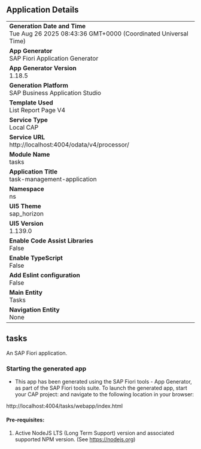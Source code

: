 ## Application Details
|               |
| ------------- |
|**Generation Date and Time**<br>Tue Aug 26 2025 08:43:36 GMT+0000 (Coordinated Universal Time)|
|**App Generator**<br>SAP Fiori Application Generator|
|**App Generator Version**<br>1.18.5|
|**Generation Platform**<br>SAP Business Application Studio|
|**Template Used**<br>List Report Page V4|
|**Service Type**<br>Local CAP|
|**Service URL**<br>http://localhost:4004/odata/v4/processor/|
|**Module Name**<br>tasks|
|**Application Title**<br>task-management-application|
|**Namespace**<br>ns|
|**UI5 Theme**<br>sap_horizon|
|**UI5 Version**<br>1.139.0|
|**Enable Code Assist Libraries**<br>False|
|**Enable TypeScript**<br>False|
|**Add Eslint configuration**<br>False|
|**Main Entity**<br>Tasks|
|**Navigation Entity**<br>None|

## tasks

An SAP Fiori application.

### Starting the generated app

-   This app has been generated using the SAP Fiori tools - App Generator, as part of the SAP Fiori tools suite.  To launch the generated app, start your CAP project:  and navigate to the following location in your browser:

http://localhost:4004/tasks/webapp/index.html

#### Pre-requisites:

1. Active NodeJS LTS (Long Term Support) version and associated supported NPM version.  (See https://nodejs.org)


